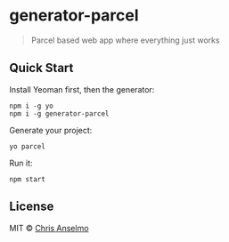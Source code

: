 # generator-parcel
> Parcel based web app where everything just works

## Quick Start
Install Yeoman first, then the generator:
```
npm i -g yo
npm i -g generator-parcel
```

Generate your project:
```
yo parcel
```

Run it:
```
npm start
```

## License
MIT © [Chris Anselmo](https://chrisanselmo.com/)
